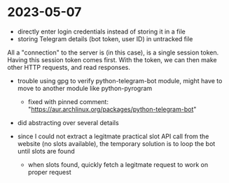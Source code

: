 # 2023-05-07

- directly enter login credentials instead of storing it in a file
- storing Telegram details (bot token, user ID) in untracked file

All a "connection" to the server is (in this case), is a single session token. Having this session token comes first. With the token, we can then make other HTTP requests, and read responses.

- trouble using gpg to verify python-telegram-bot module, might have to move to another module like python-pyrogram
    - fixed with pinned comment: "https://aur.archlinux.org/packages/python-telegram-bot"

- did abstracting over several details
- since I could not extract a legitmate practical slot API call from the website (no slots available), the temporary solution is to loop the bot until slots are found
    - when slots found, quickly fetch a legitmate request to work on proper request